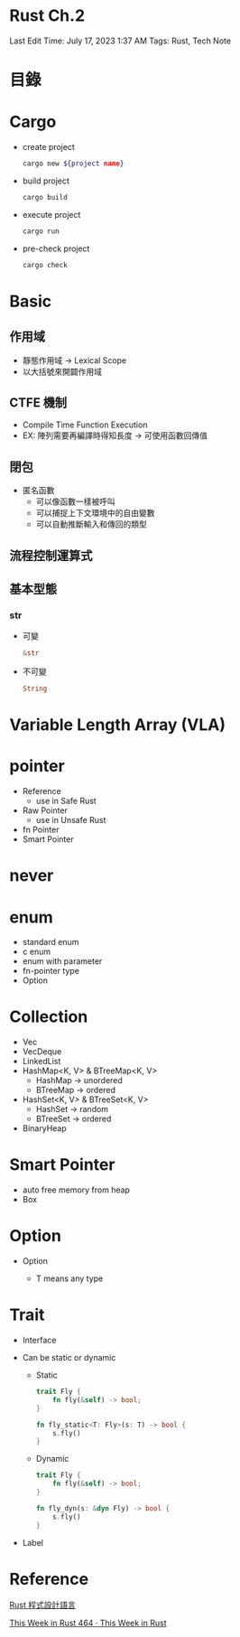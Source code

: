 # Rust Ch.2

Last Edit Time: July 17, 2023 1:37 AM
Tags: Rust, Tech Note

# 目錄

# Cargo

- create project
    
    ```bash
    cargo new ${project name}
    ```
    
- build project
    
    ```bash
    cargo build
    ```
    
- execute project
    
    ```bash
    cargo run
    ```
    
- pre-check project
    
    ```bash
    cargo check
    ```
    

# Basic

## 作用域

- 靜態作用域 → Lexical Scope
- 以大括號來開闢作用域

## CTFE 機制

- Compile Time Function Execution
- EX: 陣列需要再編譯時得知長度 → 可使用函數回傳值

## 閉包

- 匿名函數
    - 可以像函數一樣被呼叫
    - 可以捕捉上下文環境中的自由變數
    - 可以自動推斷輸入和傳回的類型

## 流程控制運算式

## 基本型態

### str

- 可變
    
    ```rust
    &str
    ```
    
- 不可變
    
    ```rust
    String
    ```
    

# Variable Length Array (VLA)

# pointer

- Reference
    - use in Safe Rust
- Raw Pointer
    - use in Unsafe Rust
- fn Pointer
- Smart Pointer

# never

# enum

- standard enum
- c enum
- enum with parameter
- fn-pointer type
- Option<T>

# Collection

- Vec<T>
- VecDeque<T>
- LinkedList<T>
- HashMap<K, V> & BTreeMap<K, V>
    - HashMap → unordered
    - BTreeMap → ordered
- HashSet<K, V> & BTreeSet<K, V>
    - HashSet → random
    - BTreeSet → ordered
- BinaryHeap<T>

# Smart Pointer

- auto free memory from heap
- Box<T>

# Option

- Option<T>
    - T means any type

# Trait

- Interface
- Can be static or dynamic
    - Static
        
        ```rust
        trait Fly {
            fn fly(&self) -> bool;
        }
        
        fn fly_static<T: Fly>(s: T) -> bool {
            s.fly()
        }
        ```
        
    - Dynamic
        
        ```rust
        trait Fly {
            fn fly(&self) -> bool;
        }
        
        fn fly_dyn(s: &dyn Fly) -> bool {
            s.fly()
        }
        ```
        
- Label

# Reference

[Rust 程式設計語言](https://rust-lang.tw/book-tw/title-page.html)

[This Week in Rust 464 · This Week in Rust](https://this-week-in-rust.org/blog/2022/10/12/this-week-in-rust-464/)